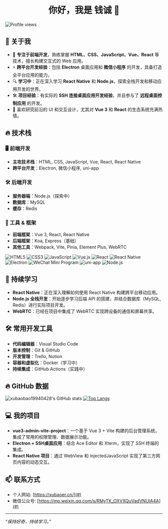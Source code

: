 <h1 align="center">你好，我是 钱诚 👋</h1>

![Profile views](https://komarev.com/ghpvc/?username=xubaobao19940428&color=blueviolet)

## 🚀 关于我

- 🎯 **专注于前端开发**，熟练掌握 **HTML、CSS、JavaScript、Vue、React** 等技术，擅长构建交互式的 Web 应用。
- ⚡ **跨平台开发经验**：包括 **Electron** 桌面应用和 **微信小程序** 的开发，具备打造全平台应用的能力。
- 🔍 **学习中**：正在深入学习 **React Native** 和 **Node.js**，探索全栈开发和移动应用开发的世界。
- 🛠 **项目经验**：有实际的 **SSH 连接桌面应用开发经验**，并且参与了 **远程桌面控制应用** 的开发。
- 🎨 喜欢研究前沿的 UI 和交互设计，尤其对 **Vue 3** 和 **React** 的生态系统充满热情。

## 🔥 技术栈

### 🖥️ 前端开发
- **主攻技术栈**：HTML, CSS, JavaScript, Vue, React, React Native
- **跨平台开发**：Electron, 微信小程序, uni-app

### 🛠️ 后端开发
- **服务器端**：Node.js（探索中）
- **数据库**：MySQL
- **缓存**：Redis

### 🚀 工具 & 框架
- **前端框架**：Vue 3, React, React Native
- **后端框架**：Koa, Express（基础）
- **其他工具**：Webpack, Vite, Pinia, Element Plus, WebRTC

![HTML5](https://img.shields.io/badge/HTML5-E34F26?style=flat&logo=html5&logoColor=white)
![CSS3](https://img.shields.io/badge/CSS3-1572B6?style=flat&logo=css3&logoColor=white)
![JavaScript](https://img.shields.io/badge/JavaScript-F7DF1E?style=flat&logo=javascript&logoColor=black)
![Vue.js](https://img.shields.io/badge/Vue.js-4FC08D?style=flat&logo=vue.js&logoColor=white)
![React](https://img.shields.io/badge/React-61DAFB?style=flat&logo=react&logoColor=black)
![React Native](https://img.shields.io/badge/React_Native-20232A?style=flat&logo=react&logoColor=61DAFB)
![Electron](https://img.shields.io/badge/Electron-2C2E3B?style=flat&logo=electron&logoColor=white)
![WeChat Mini Program](https://img.shields.io/badge/WeChat_Mini_Program-07C160?style=flat&logo=wechat&logoColor=white)
![uni-app](https://img.shields.io/badge/uni--app-00C6FF?style=flat&logo=vue.js&logoColor=white)
![Node.js](https://img.shields.io/badge/Node.js-339933?style=flat&logo=node.js&logoColor=white)

## 🌱 持续学习

- **React Native**：正在深入理解如何使用 React Native 构建跨平台移动应用。
- **Node.js 全栈开发**：开始逐步学习后端 API 的搭建，并结合数据库（MySQL, Redis）进行实际项目开发。
- **WebRTC**：已经在项目中集成了 WebRTC 实现跨设备的通信和屏幕共享。

## 🛠️ 常用开发工具

- **代码编辑器**：Visual Studio Code
- **版本控制**：Git & GitHub
- **开发管理**：Trello, Notion
- **容器和虚拟化**：Docker（学习中）
- **持续集成**：GitHub Actions（实践中）

## 🔥 GitHub 数据

![xubaobao19940428's GitHub stats](https://github-readme-stats.vercel.app/api?username=xubaobao19940428&show_icons=true&theme=radical)
[![Top Langs](https://github-readme-stats.vercel.app/api/top-langs/?username=xubaobao19940428&layout=compact&theme=radical)](https://github.com/xubaobao19940428)

## 💻 我的项目

- **vue3-admin-vite-project**：一个基于 Vue 3 + Vite 构建的后台管理系统，集成了常用的权限管理、数据展示功能。
- **Electron + SSH桌面应用**：结合 Ace Editor 和 Xterm，实现了 SSH 终端的集成。
- **React Native 项目**：通过 WebView 和 injectedJavaScript 实现了第三方网页内容的动态交互。

## 📫 联系方式

- 个人网站: [https://xubaoer.cn/](#)
- 微信公众号: [https://mp.weixin.qq.com/s/RMyTK_OXVXQuVadVNUIA4A](#)

---

*“保持好奇，持续学习。”*
